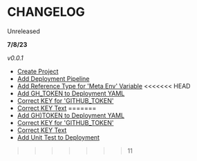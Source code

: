 # CHANGELOG
Unreleased

**7/8/23**

*v0.0.1*

- [Create Project](#1)
- [Add Deployment Pipeline](#3)
- [Add Reference Type for 'Meta Env' Variable](#5)
<<<<<<< HEAD
- [Add GH_TOKEN to Deployment YAML](#7)
- [Correct KEY for 'GITHUB_TOKEN'](#9)
- [Correct KEY Text](#11)
=======
- [Add GH)TOKEN to Deployment YAML](#7)
- [Correct KEY for 'GITHUB_TOKEN'](#9)
- [Correct KEY Text](#11)
- [Add Unit Test to Deployment](#13)
>>>>>>> 11
